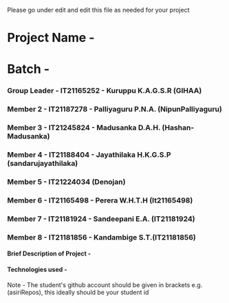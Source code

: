 Please go under edit and edit this file as needed for your project

# Project Name - 
# Batch - 
### Group Leader - IT21165252 - Kuruppu K.A.G.S.R (GIHAA)
### Member 2 - IT21187278 - Palliyaguru P.N.A. (NipunPalliyaguru)
### Member 3 - IT21245824 - Madusanka D.A.H. (Hashan-Madusanka)
### Member 4 - IT21188404 - Jayathilaka H.K.G.S.P (sandarujayathilaka)
### Member 5 - IT21224034 (Denojan)
### Member 6 - IT21165498 - Perera W.H.T.H (It21165498)
### Member 7 - IT21181924 - Sandeepani E.A. (IT21181924)
### Member 8 - IT21181856 - Kandambige S.T.(IT21181856)

#### Brief Description of Project - 
#### Technologies used - 

Note - The student's github account should be given in brackets e.g. (asiriRepos), this ideally should be your student id 

